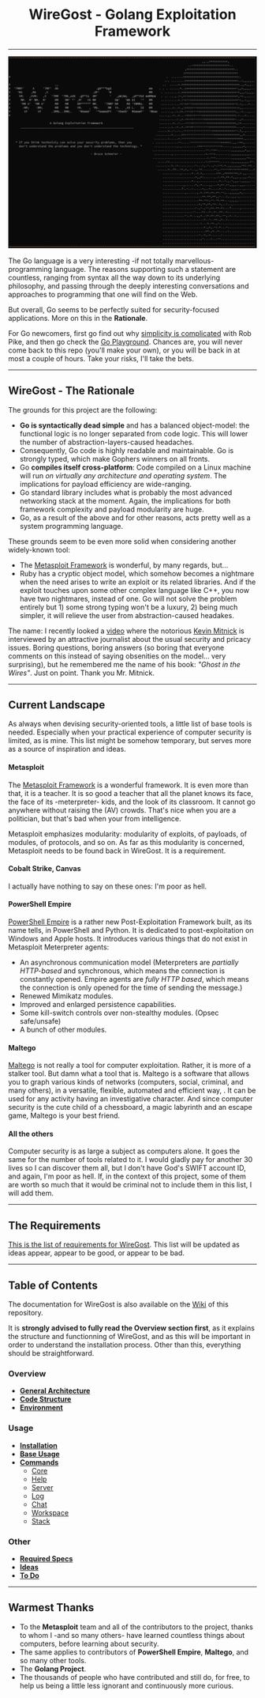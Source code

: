 
#                      <center>WireGost - Golang Exploitation Framework</center> 
______

![Demo](./pics/wiregost-welcome.png)

The Go language is a very interesting -if not totally marvellous- programming language.
The reasons supporting such a statement are countless, ranging from syntax all the way down to
its underlying philosophy, and passing through the deeply interesting conversations and approaches
to programming that one will find on the Web. 

But overall, Go seems to be perfectly suited for security-focused applications. More on this in the **Rationale**.

For Go newcomers, first go find out why [simplicity is complicated](https://www.youtube.com/watch?v=rFejpH_tAHM) with Rob Pike, 
and then go check the [Go Playground](https://tour.golang.org/welcome/1). Chances are, you will never come back to this repo 
(you'll make your own), or you will be back in at most a couple of hours. Take your risks, I'll take the bets.

______

## WireGost - The Rationale

The grounds for this project are the following:
* **Go is syntactically dead simple** and has a balanced object-model: the functional logic is no longer separated from code logic.
  This will lower the number of abstraction-layers-caused headaches.
* Consequently, Go code is highly readable and maintainable. Go is strongly typed, which make Gophers winners on all fronts.
* Go **compiles itself cross-platform**: Code compiled on a Linux machine will run _on virtually any architecture and operating system_.
  The implications for payload efficiency are wide-ranging.
* Go standard library includes what is probably the most advanced networking stack at the moment. Again, the implications for both framework
  complexity and payload modularity are huge.
* Go, as a result of the above and for other reasons, acts pretty well as a system programming language. 

These grounds seem to be even more solid when considering another widely-known tool:
* The [Metasploit Framework](https://github.com/rapid7/metasploit-framework) is wonderful, by many regards, but...
* Ruby has a cryptic object model, which somehow becomes a nightmare when the need arises to write an exploit or its related libraries.
  And if the exploit touches upon some other complex language like C++, you now have two nightmares, instead of one. Go will not solve
  the problem entirely but 1) some strong typing won't be a luxury, 2) being much simpler, it will relieve the user from abstraction-caused 
  headakes.

The name: I recently looked a [video](https://www.youtube.com/watch?v=T8aXx3K_lKY) where the notorious 
[Kevin Mitnick](https://en.wikipedia.org/wiki/Kevin_Mitnick) is interviewed by an attractive journalist about the usual security 
and pricacy issues. Boring questions, boring answers (so boring that everyone comments on this instead of saying obsenities on 
the model... very surprising), but he remembered me the name of his book: _"Ghost in the Wires"_. Just on point. Thank you Mr. Mitnick.

______

## Current Landscape

As always when devising security-oriented tools, a little list of base tools is needed.
Especially when your practical experience of computer security is limited, as is mine.
This list might be somehow temporary, but serves more as a source of inspiration and ideas.

#### Metasploit

The [Metasploit Framework](https://github.com/rapid7/metasploit-framework) is a wonderful framework. It is even more than that, it 
is a teacher. It is so good a teacher that all the planet knows its face, the face of its -meterpreter- kids, and the look of its 
classroom. It cannot go anywhere without raising the (AV) crowds. That's nice when you are a politician, but that's bad when 
your from intelligence.

Metasploit emphasizes modularity: modularity of exploits, of payloads, of modules, of protocols, and so on.
As far as this modularity is concerned, Metasploit needs to be found back in WireGost. It is a requirement.

#### Cobalt Strike, Canvas

I actually have nothing to say on these ones: I'm poor as hell.

#### PowerShell Empire

[PowerShell Empire](https://www.powershellempire.com) is a rather new Post-Exploitation Framework built, as its name tells, in 
PowerShell and Python. It is dedicated to post-exploitation on Windows and Apple hosts. It introduces various things that do not 
exist in Metasploit Meterpreter agents:

* An asynchronous communication model (Meterpreters are _partially HTTP-based_ and synchronous, 
  which means the connection is constantly opened. Empire agents are _fully HTTP based_, which means 
  the connection is only opened for the time of sending the message.)
* Renewed Mimikatz modules.
* Improved and enlarged persistence capabilities.
* Some kill-switch controls over non-stealthy modules. (Opsec safe/unsafe)
* A bunch of other modules.

#### Maltego

[Maltego](https://www.paterva.com/web7/buy/maltego-clients/maltego-ce.php) is not really a tool for computer exploitation. 
Rather, it is more of a stalker tool. But damn what a tool that is.
Maltego is a software that allows you to graph various kinds of networks (computers, social, criminal, and many others), in a
versatile, flexible, automated and efficient way, . It can be used for any activity having an investigative character. 
And since computer security is the cute child of a chessboard, a magic labyrinth and an escape game, Maltego is your best friend.

#### All the others

Computer security is as large a subject as computers alone. It goes the same for the number of tools related to it.
I would gladly pay for another 30 lives so I can discover them all, but I don't have God's SWIFT account ID, and again, I'm
poor as hell. If, in the context of this project, some of them are worth so much that it would be criminal not to include 
them in this list, I will add them.

______

## The Requirements

[This is the list of requirements for WireGost](https://github.com/maxlandon/wiregost/wiki/Requirements). 
This list will be updated as ideas appear, appear to be good, or appear to be bad.

______

## Table of Contents 

The documentation for WireGost is also available on the [Wiki](https://github.com/maxlandon/wiregost/wiki) of this repository.

It is **strongly advised to fully read the Overview section first**, as it explains the structure
and functionning of WireGost, and as this will be important in order to understand the installation
process. Other than this, everything should be straightforward.

### Overview
* [**General Architecture**](https://github.com/maxlandon/wiregost/wiki/General-Architecture)
* [**Code Structure**](https://github.com/maxlandon/wiregost/wiki/Code-Structure)
* [**Environment**](https://github.com/maxlandon/wiregost/wiki/Personal-Environment)


### Usage
* [**Installation**](https://github.com/maxlandon/wiregost/wiki/Installation)
* [**Base Usage**](https://github.com/maxlandon/wiregost/wiki/Base-Usage)
* [**Commands**](https://github.com/maxlandon/wiregost/wiki/Commands)
    * [Core](https://github.com/maxlandon/wiregost/wiki/Core-Commands)
    * [Help](https://github.com/maxlandon/wiregost/wiki/Help-Commands)
    * [Server](https://github.com/maxlandon/wiregost/wiki/Server-Commands)
    * [Log](https://github.com/maxlandon/wiregost/wiki/Log-Commands)
    * [Chat](https://github.com/maxlandon/wiregost/wiki/Chat-Commands)
    * [Workspace](https://github.com/maxlandon/wiregost/wiki/Workspace-Commands)
    * [Stack](https://github.com/maxlandon/wiregost/wiki/Stack-Commands)


### Other 
* [**Required Specs**](https://github.com/maxlandon/wiregost/wiki/Required-Specs)
* [**Ideas**](https://github.com/maxlandon/wiregost/wiki/Ideas)
* [**To Do**](https://github.com/maxlandon/wiregost/wiki/To-Do)

______

## Warmest Thanks
* To the **Metasploit** team and all of the contributors to the project, thanks to whom I -and so many others- have learned countless
  things about computers, before learning about security.
* The same applies to contributors of **PowerShell Empire**, **Maltego**, and so many other tools.
* The **Golang Project**.
* The thousands of people who have contributed and still do, for free, to help us being a little less ignorant and continuously
  more curious.
